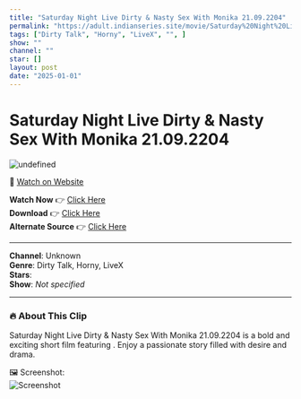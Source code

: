 ```yaml
---
title: "Saturday Night Live Dirty & Nasty Sex With Monika 21.09.2204"
permalink: "https://adult.indianseries.site/movie/Saturday%20Night%20Live%20Dirty%20%26%20Nasty%20Sex%20With%20Monika%2021.09.2204"
tags: ["Dirty Talk", "Horny", "LiveX", "", ]
show: ""
channel: ""
star: []
layout: post
date: "2025-01-01"
---
```


# Saturday Night Live Dirty & Nasty Sex With Monika 21.09.2204

![undefined](https://desisins.com/wp-content/uploads/2024/09/Saturday-Night-Dirty-n-Nasty-Fuck-LX-DesiSinsc.om_.jpg)

🔗 [Watch on Website](https://adult.indianseries.site/movie/Saturday%20Night%20Live%20Dirty%20%26%20Nasty%20Sex%20With%20Monika%2021.09.2204)

**Watch Now** 👉 [Click Here](https://adult.indianseries.site/movie/Saturday%20Night%20Live%20Dirty%20%26%20Nasty%20Sex%20With%20Monika%2021.09.2204)  
**Download** 👉 [Click Here](https://adult.indianseries.site/movie/Saturday%20Night%20Live%20Dirty%20%26%20Nasty%20Sex%20With%20Monika%2021.09.2204)  
**Alternate Source** 👉 [Click Here](https://adult.indianseries.site/movie/Saturday%20Night%20Live%20Dirty%20%26%20Nasty%20Sex%20With%20Monika%2021.09.2204)

---

**Channel**: Unknown  
**Genre**: Dirty Talk, Horny, LiveX  
**Stars**:   
**Show**: *Not specified*

---

### 🔥 About This Clip

Saturday Night Live Dirty & Nasty Sex With Monika 21.09.2204 is a bold and exciting short film featuring . Enjoy a passionate story filled with desire and drama.
 
🖼️ Screenshot:  
![Screenshot](https://desisins.com/wp-content/uploads/2024/09/Saturday-Night-Dirty-n-Nasty-Fuck-LX-DesiSinsc.om_.jpg)
